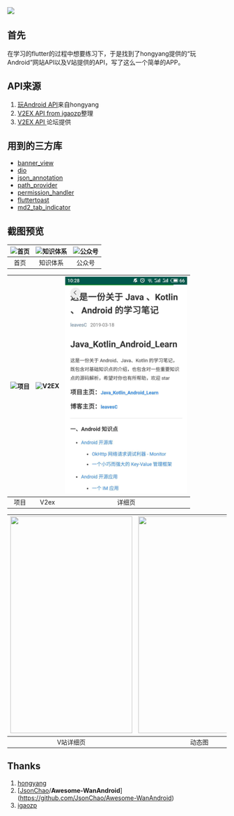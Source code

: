 <img src="https://github-1304799125.cos.ap-beijing.myqcloud.com/wanflutter/screen_shot/icon.png">

## 首先

在学习的flutter的过程中想要练习下，于是找到了hongyang提供的“玩Android”网站API以及V站提供的API，写了这么一个简单的APP。

## API来源

1. [玩Android API](https://www.wanandroid.com/blog/show/2)来自hongyang
2. [V2EX API  from igaozp](<https://github.com/igaozp/V2EX-API>)整理
3. [V2EX API ](https://www.v2ex.com/p/7v9TEc53)论坛提供

## 用到的三方库

- [banner_view](https://pub.dev/packages/banner_view)
- [dio](https://pub.flutter-io.cn/packages/dio)
- [json_annotation](https://pub.flutter-io.cn/packages/dio)
- [path_provider ](https://pub.flutter-io.cn/packages/path_provider#-installing-tab-)
- [permission_handler](https://pub.dev/packages/permission_handler)
- [fluttertoast](https://pub.dartlang.org/packages/fluttertoast)
- [md2_tab_indicator](https://pub.dev/packages/md2_tab_indicator)

## 截图预览

| <img src="https://github-1304799125.cos.ap-beijing.myqcloud.com/wanflutter/screen_shot/main_page.jpg" width="280" alt="首页"/> | <img src="https://github-1304799125.cos.ap-beijing.myqcloud.com/wanflutter/screen_shot/knowledge_tree.jpg" width="280" alt="知识体系"/> | <img src="https://github-1304799125.cos.ap-beijing.myqcloud.com/wanflutter/screen_shot/wx_account.jpg" width="280" alt="公众号"/> |
| :----------------------------------------------------------: | :----------------------------------------------------------: | :----------------------------------------------------------: |
|                             首页                             |                           知识体系                           |                            公众号                            |

| <img src="https://github-1304799125.cos.ap-beijing.myqcloud.com/wanflutter/screen_shot/project.jpg" width="280" height="498" alt="项目"/> | <img src="https://github-1304799125.cos.ap-beijing.myqcloud.com/wanflutter/screen_shot/v2ex.jpg" width="280" height="498" alt="V2EX"/> | <img src="/screen_shot/webview.jpg" width="280" height="498" alt="详细页"/> |
| :----------------------------------------------------------: | :----------------------------------------------------------: | :----------------------------------------------------------: |
|                             项目                             |                             V2ex                             |                            详细页                            |

| <img src="https://github-1304799125.cos.ap-beijing.myqcloud.com/wanflutter/screen_shot/v_detail.jpg" width="280" height="498" /> | <img src="https://github-1304799125.cos.ap-beijing.myqcloud.com/wanflutter/screen_shot/g1.gif" width="280" height="498" alt=""/> | <img src="https://github-1304799125.cos.ap-beijing.myqcloud.com/wanflutter/screen_shot/g2.gif" width="280" height="498" alt=""/> |
| :----------------------------------------------------------: | :----------------------------------------------------------: | :----------------------------------------------------------: |
|                          V站详细页                           |                            动态图                            |                            动态图                            |

## Thanks

1. [hongyang](https://github.com/hongyangAndroid)
2. [[JsonChao](https://github.com/JsonChao)/**Awesome-WanAndroid**](<https://github.com/JsonChao/Awesome-WanAndroid>)
3. [igaozp](https://github.com/igaozp/V2EX-API)
